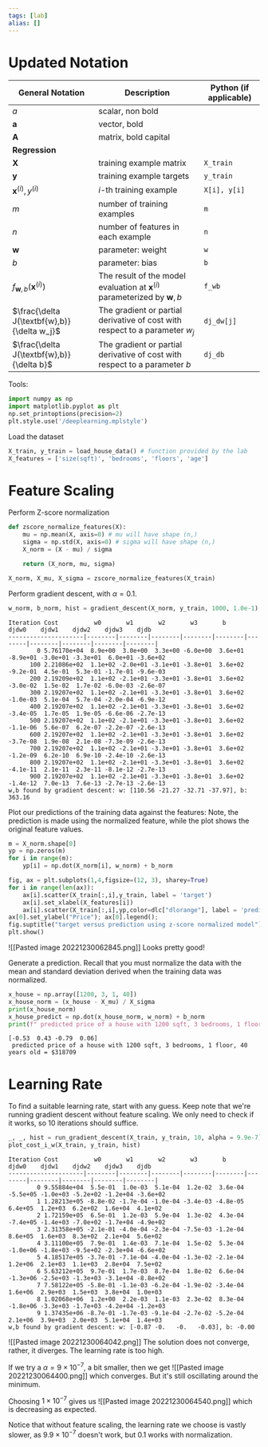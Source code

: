 ```yaml
---
tags: [lab]
alias: []
---
```

# Updated Notation
| General Notation                                | Description                                                                               | Python (if applicable) |
| ----------------------------------------------- | ----------------------------------------------------------------------------------------- | ---------------------- |
| $a$                                             | scalar, non bold                                                                          |                        |
| $\textbf{a}$                                    | vector, bold                                                                              |                        |
| $\textbf{A}$                                    | matrix, bold capital                                                                      |                        |
| **Regression**                                  |                                                                                           |                        |
| $\textbf{X}$                                    | training example matrix                                                                   | `X_train`              |
| $\textbf{y}$                                    | training example targets                                                                  | `y_train`              |
| $\textbf{x}^{(i)}, y^{(i)}$                     | $i$-th training example                                                                   | `X[i], y[i]`           |
| $m$                                             | number of training examples                                                               | `m`                    |
| $n$                                             | number of features in each example                                                        | `n`                    |
| $\textbf{w}$                                    | parameter: weight                                                                         | `w`                    |
| $b$                                             | parameter: bias                                                                           | `b`                    |
| $f_{\textbf{w},b}\left(\textbf{x}^{(i)}\right)$ | The result of the model evaluation at $\textbf{x}^{(i)}$ parameterized by $\textbf{w}, b$ | `f_wb`                 |
| $\frac{\delta J(\textbf{w},b)}{\delta w_j}$     | The gradient or partial derivative of cost with respect to a parameter $w_j$              | `dj_dw[j]`               |
| $\frac{\delta J(\textbf{w},b)}{\delta b}$       | The gradient or partial derivative of cost with respect to a parameter $b$                | `dj_db`                       |


Tools:
```Python
import numpy as np
import matplotlib.pyplot as plt
np.set_printoptions(precision=2)
plt.style.use('/deeplearning.mplstyle')
```

Load the dataset
```Python
X_train, y_train = load_house_data() # function provided by the lab
X_features = ['size(sqft)', 'bedrooms', 'floors', 'age']
```

# Feature Scaling
Perform Z-score normalization
```Python
def zscore_normalize_features(X):
	mu = np.mean(X, axis=0) # mu will have shape (n,)
	sigma = np.std(X, axis=0) # sigma will have shape (n,)
	X_norm = (X - mu) / sigma

	return (X_norm, mu, sigma)
```

```Python
X_norm, X_mu, X_sigma = zscore_normalize_features(X_train)
```

Perform gradient descent, with $\alpha = 0.1$.
```Python
w_norm, b_norm, hist = gradient_descent(X_norm, y_train, 1000, 1.0e-1)
```
```
Iteration Cost          w0       w1       w2       w3       b       djdw0    djdw1    djdw2    djdw3    djdb  
---------------------|--------|--------|--------|--------|--------|--------|--------|--------|--------|--------|
        0 5.76170e+04  8.9e+00  3.0e+00  3.3e+00 -6.0e+00  3.6e+01 -8.9e+01 -3.0e+01 -3.3e+01  6.0e+01 -3.6e+02
      100 2.21086e+02  1.1e+02 -2.0e+01 -3.1e+01 -3.8e+01  3.6e+02 -9.2e-01  4.5e-01  5.3e-01 -1.7e-01 -9.6e-03
      200 2.19209e+02  1.1e+02 -2.1e+01 -3.3e+01 -3.8e+01  3.6e+02 -3.0e-02  1.5e-02  1.7e-02 -6.0e-03 -2.6e-07
      300 2.19207e+02  1.1e+02 -2.1e+01 -3.3e+01 -3.8e+01  3.6e+02 -1.0e-03  5.1e-04  5.7e-04 -2.0e-04 -6.9e-12
      400 2.19207e+02  1.1e+02 -2.1e+01 -3.3e+01 -3.8e+01  3.6e+02 -3.4e-05  1.7e-05  1.9e-05 -6.6e-06 -2.7e-13
      500 2.19207e+02  1.1e+02 -2.1e+01 -3.3e+01 -3.8e+01  3.6e+02 -1.1e-06  5.6e-07  6.2e-07 -2.2e-07 -2.6e-13
      600 2.19207e+02  1.1e+02 -2.1e+01 -3.3e+01 -3.8e+01  3.6e+02 -3.7e-08  1.9e-08  2.1e-08 -7.3e-09 -2.6e-13
      700 2.19207e+02  1.1e+02 -2.1e+01 -3.3e+01 -3.8e+01  3.6e+02 -1.2e-09  6.2e-10  6.9e-10 -2.4e-10 -2.6e-13
      800 2.19207e+02  1.1e+02 -2.1e+01 -3.3e+01 -3.8e+01  3.6e+02 -4.1e-11  2.1e-11  2.3e-11 -8.1e-12 -2.7e-13
      900 2.19207e+02  1.1e+02 -2.1e+01 -3.3e+01 -3.8e+01  3.6e+02 -1.4e-12  7.0e-13  7.6e-13 -2.7e-13 -2.6e-13
w,b found by gradient descent: w: [110.56 -21.27 -32.71 -37.97], b: 363.16
```

Plot our predictions of the training data against the features:
Note, the prediction is made using the normalized feature, while the plot shows the original feature values. 
```Python
m = X_norm.shape[0]
yp = np.zeros(m)
for i in range(m):
	yp[i] = np.dot(X_norm[i], w_norm) + b_norm

fig, ax = plt.subplots(1,4,figsize=(12, 3), sharey=True)
for i in range(len(ax)):
    ax[i].scatter(X_train[:,i],y_train, label = 'target')
    ax[i].set_xlabel(X_features[i])
    ax[i].scatter(X_train[:,i],yp,color=dlc["dlorange"], label = 'predict')
ax[0].set_ylabel("Price"); ax[0].legend();
fig.suptitle("target versus prediction using z-score normalized model")
plt.show()
```
![[Pasted image 20221230062845.png]]
Looks pretty good!

Generate a prediction. Recall that you must normalize the data with the mean and standard deviation derived when the training data was normalized.
```Python
x_house = np.array([1200, 3, 1, 40])
x_house_norm = (x_house - X_mu) / X_sigma
print(x_house_norm)
x_house_predict = np.dot(x_house_norm, w_norm) + b_norm
print(f" predicted price of a house with 1200 sqft, 3 bedrooms, 1 floor, 40 years old = ${x_house_predict*1000:0.0f}")
```
```
[-0.53  0.43 -0.79  0.06]
 predicted price of a house with 1200 sqft, 3 bedrooms, 1 floor, 40 years old = $318709
```

# Learning Rate
To find a suitable learning rate, start with any guess. 
Keep note that we're running gradient descent without feature scaling.
We only need to check if it works, so 10 iterations should suffice.
```Python
_, _, hist = run_gradient_descent(X_train, y_train, 10, alpha = 9.9e-7)
plot_cost_i_w(X_train, y_train, hist)
```
```
Iteration Cost          w0       w1       w2       w3       b       djdw0    djdw1    djdw2    djdw3    djdb  
---------------------|--------|--------|--------|--------|--------|--------|--------|--------|--------|--------|
        0 9.55884e+04  5.5e-01  1.0e-03  5.1e-04  1.2e-02  3.6e-04 -5.5e+05 -1.0e+03 -5.2e+02 -1.2e+04 -3.6e+02
        1 1.28213e+05 -8.8e-02 -1.7e-04 -1.0e-04 -3.4e-03 -4.8e-05  6.4e+05  1.2e+03  6.2e+02  1.6e+04  4.1e+02
        2 1.72159e+05  6.5e-01  1.2e-03  5.9e-04  1.3e-02  4.3e-04 -7.4e+05 -1.4e+03 -7.0e+02 -1.7e+04 -4.9e+02
        3 2.31358e+05 -2.1e-01 -4.0e-04 -2.3e-04 -7.5e-03 -1.2e-04  8.6e+05  1.6e+03  8.3e+02  2.1e+04  5.6e+02
        4 3.11100e+05  7.9e-01  1.4e-03  7.1e-04  1.5e-02  5.3e-04 -1.0e+06 -1.8e+03 -9.5e+02 -2.3e+04 -6.6e+02
        5 4.18517e+05 -3.7e-01 -7.1e-04 -4.0e-04 -1.3e-02 -2.1e-04  1.2e+06  2.1e+03  1.1e+03  2.8e+04  7.5e+02
        6 5.63212e+05  9.7e-01  1.7e-03  8.7e-04  1.8e-02  6.6e-04 -1.3e+06 -2.5e+03 -1.3e+03 -3.1e+04 -8.8e+02
        7 7.58122e+05 -5.8e-01 -1.1e-03 -6.2e-04 -1.9e-02 -3.4e-04  1.6e+06  2.9e+03  1.5e+03  3.8e+04  1.0e+03
        8 1.02068e+06  1.2e+00  2.2e-03  1.1e-03  2.3e-02  8.3e-04 -1.8e+06 -3.3e+03 -1.7e+03 -4.2e+04 -1.2e+03
        9 1.37435e+06 -8.7e-01 -1.7e-03 -9.1e-04 -2.7e-02 -5.2e-04  2.1e+06  3.9e+03  2.0e+03  5.1e+04  1.4e+03
w,b found by gradient descent: w: [-0.87 -0.   -0.   -0.03], b: -0.00
```
![[Pasted image 20221230064042.png]]
The solution does not converge, rather, it diverges. The learning rate is too high.

If we try a $\alpha = 9\times 10^{-7}$, a bit smaller, then we get
![[Pasted image 20221230064400.png]]
which converges. But it's still oscillating around the minimum.

Choosing $1\times 10^{-7}$ gives us
![[Pasted image 20221230064540.png]]
which is decreasing as expected.

Notice that without feature scaling, the learning rate we choose is vastly slower, as $9.9\times 10^{-7}$ doesn't work, but 0.1 works with normalization. 